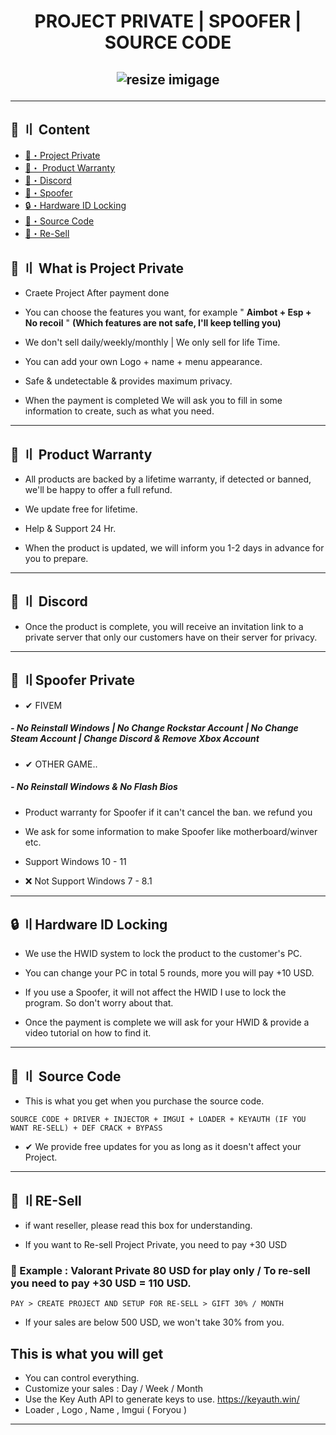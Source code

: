<h1 align="center">
  PROJECT PRIVATE | SPOOFER | SOURCE CODE 
  </h1>
  
<h2 align="center">

  
<p align="center">

  ![resize imigage](https://user-images.githubusercontent.com/94861415/179348282-9a069868-e03a-42a2-a306-d81729fcae4b.png)


---

## <a id="content"></a>📢 〢 Content

- [🔴・Project Private](#Project_Private)
- [🔰・ Product Warranty](#Product_Warranty)
- [🌌・Discord](#discord)
- [🧹・Spoofer](#Spoofer)
- [🔒・Hardware ID Locking](#HardwareID)
- [📁・Source Code](#source)
- [🛒・Re-Sell](#resell)

## <a id="Project_Private"></a>🔴 〢 What is Project Private 

- Craete Project After payment done

- You can choose the features you want, for example " **Aimbot + Esp + No recoil** " 
**(Which features are not safe, I'll keep telling you)**

- We don't sell daily/weekly/monthly | We only sell for life Time.

- You can add your own Logo + name + menu appearance.

- Safe & undetectable & provides maximum privacy.

- When the payment is completed We will ask you to fill in some information to create, such as what you need.

---

## <a id="Product_Warranty"></a>🔰 〢 Product Warranty

- All products are backed by a lifetime warranty, if detected or banned, we'll be happy to offer a full refund.

- We update free for lifetime.

- Help & Support 24 Hr. 

- When the product is updated, we will inform you 1-2 days in advance for you to prepare.

---

## <a id="discord"></a>🌌 〢 Discord

- Once the product is complete, you will receive an invitation link to a private server that only our customers have on their server for privacy.

---

## <a id="Spoofer"></a>🧹 〢Spoofer Private

- ✔ FIVEM

##### - No Reinstall Windows | No Change Rockstar Account | No Change Steam Account | Change Discord & Remove Xbox Account

- ✔ OTHER GAME..

##### - No Reinstall Windows & No Flash Bios 

- Product warranty for Spoofer if it can't cancel the ban. we refund you

- We ask for some information to make Spoofer like motherboard/winver etc.

- Support Windows 10 - 11

- ❌ Not Support Windows 7 - 8.1

---

## <a id="HardwareID"></a>🔒 〢Hardware ID Locking

- We use the HWID system to lock the product to the customer's PC.

- You can change your PC in total 5 rounds, more you will pay +10 USD.

- If you use a Spoofer, it will not affect the HWID I use to lock the program. So don't worry about that.

- Once the payment is complete we will ask for your HWID & provide a video tutorial on how to find it.

---

## <a id="source"></a>📁 〢 Source Code
  
  - This is what you get when you purchase the source code.
  
```
SOURCE CODE + DRIVER + INJECTOR + IMGUI + LOADER + KEYAUTH (IF YOU WANT RE-SELL) + DEF CRACK + BYPASS 
```
  - ✔ We provide free updates for you as long as it doesn't affect your Project. 
  
---
  
## <a id="resell"></a>🛒 〢RE-Sell
  
  - if want reseller, please read this box for understanding.
  
  - If you want to Re-sell Project Private, you need to pay +30 USD
  
### 💬 Example : Valorant Private 80 USD for play only / To re-sell you need to pay +30 USD = 110 USD.
  ```
  PAY > CREATE PROJECT AND SETUP FOR RE-SELL > GIFT 30% / MONTH
  ```
  
  -  If your sales are below 500 USD, we won't take 30% from you.
  
## This is what you will get

- You can control everything.
- Customize your sales : Day / Week / Month
- Use the Key Auth API to generate keys to use. https://keyauth.win/
- Loader , Logo , Name , Imgui ( Foryou )
  
 ---
  
